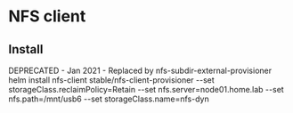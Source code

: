 # NFS client

## Install
DEPRECATED - Jan 2021 - Replaced by nfs-subdir-external-provisioner
helm install nfs-client stable/nfs-client-provisioner --set storageClass.reclaimPolicy=Retain --set nfs.server=node01.home.lab --set nfs.path=/mnt/usb6 --set storageClass.name=nfs-dyn